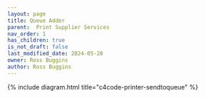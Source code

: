 ```yaml
---
layout: page
title: Queue Adder
parent:  Print Supplier Services
nav_order: 1
has_children: true
is_not_draft: false
last_modified_date: 2024-05-28
owner: Ross Buggins
author: Ross Buggins
---
```


{% include diagram.html title="c4code-printer-sendtoqueue" %}
